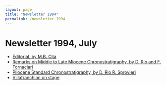 ```yaml
---
layout: page
title: "Newsletter 1994"
permalink: /newsletter-1994
---
```

# Newsletter 1994, July

* [Editorial, by M.B. Cita](files/News1_p2.pdf)
* [Remarks on Middle to Late Miocene Chronostratigraphy, by D. Rio and F. Fornaciari](files/News1_p26-34.pdf)
* [Pliocene Standard Chronostratigraphy, by D. Rio R. Sprovieri](files/News1_p35-38.pdf)
* [Villafranchian on stage](files/News1_p41-43.pdf)